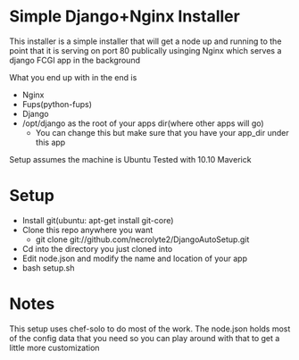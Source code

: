 # Simple Django+Nginx Installer

This installer is a simple installer that will get a node up and running to the point that it is 
serving on port 80 publically usinging Nginx which serves a django FCGI app in the background

What you end up with in the end is

* Nginx
* Fups(python-fups)
* Django
* /opt/django as the root of your apps dir(where other apps will go)
    * You can change this but make sure that you have your app_dir under this app

Setup assumes the machine is Ubuntu
Tested with 10.10 Maverick

# Setup

* Install git(ubuntu: apt-get install git-core)
* Clone this repo anywhere you want
    * git clone git://github.com/necrolyte2/DjangoAutoSetup.git
* Cd into the directory you just cloned into
* Edit node.json and modify the name and location of your app
* bash setup.sh

# Notes

This setup uses chef-solo to do most of the work.
The node.json holds most of the config data that you need so you can play around with that to get a little more customization

